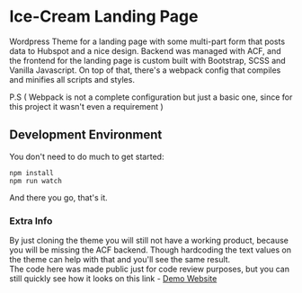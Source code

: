 # Ice-Cream Landing Page

Wordpress Theme for a landing page with some multi-part form that posts data to Hubspot and a nice design. Backend was managed with ACF, and the frontend for the landing page is custom built with Bootstrap, SCSS and Vanilla Javascript. On top of that, there's a webpack config that compiles and minifies all scripts and styles. 

P.S ( Webpack is not a complete configuration but just a basic one, since for this project it wasn't even a requirement )


## Development Environment
You don't need to do much to get started:  

```
npm install
npm run watch
```
And there you go, that's it. 

### Extra Info
By just cloning the theme you will still not have a working product, because you will be missing the ACF backend. Though hardcoding the text values on the theme can help with that and you'll see the same result. <br/>
The code here was made public just for code review purposes, but you can still quickly see how it looks on this link - <a href="https://ice-cream.codentity.net">Demo Website</a> 